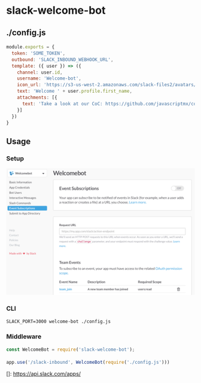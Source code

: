 # slack-welcome-bot

## ./config.js

```javascript
module.exports = {
  token: 'SOME_TOKEN',
  outbound: 'SLACK_INBOUND_WEBHOOK_URL',
  template: ({ user }) => ({
    channel: user.id,
    username: 'Welcome-bot',
    icon_url: 'https://s3-us-west-2.amazonaws.com/slack-files2/avatars/2015-05-12/4870580147_ea2e1e558d8f997901d2_88.jpg',
    text: 'Welcome ' + user.profile.first_name,
    attachments: [{
      text: 'Take a look at our CoC: https://github.com/javascriptmx/codigo-de-conducta'    
    }]
  })
}
```


## Usage

### Setup

![By setting up your event subscriptions in slack](https://github.com/unRob/slack-welcome-bot/raw/master/slack-setup.png)


### CLI

```shell
SLACK_PORT=3000 welcome-bot ./config.js
```

### Middleware

```javascript
const WelcomeBot = require('slack-welcome-bot');

app.use('/slack-inbound', WelcomeBot(require('./config.js')))
```
[]: https://api.slack.com/apps/
